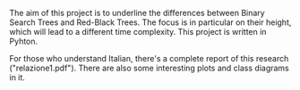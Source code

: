 The aim of this project is to underline the differences between Binary Search Trees and Red-Black Trees.
The focus is in particular on their height, which will lead to a different time complexity.
This project is written in Pyhton.

For those who understand Italian, there's a complete report of this research ("relazione1.pdf"). There are also some interesting plots and class diagrams in it.
